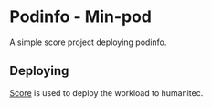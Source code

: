 # Podinfo - Min-pod

A simple score project deploying podinfo.

## Deploying

[Score](https://score.dev/) is used to deploy the workload to humanitec.

